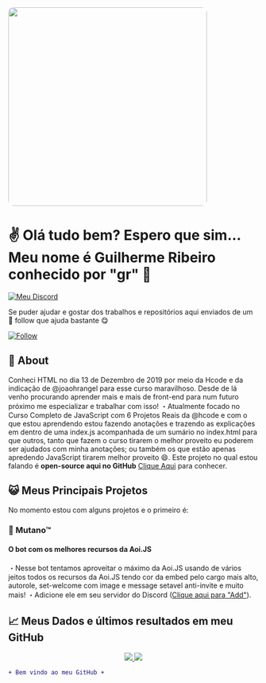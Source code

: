 <img src="https://cdn.discordapp.com/attachments/813809519707947098/837493363300892692/banner_1.jpg" style="width:400px; height:400px; align-items:center; border-radius:2.5%;">

# ✌ Olá tudo bem? Espero que sim... Meu nome é **Guilherme Ribeiro** conhecido por "gr" 🤗

<p align="left">
    <a href="https://discord.gg/WhgM2M2hYr">
        <img alt="Meu Discord" src="https://img.shields.io/badge/Discord-guih.rib%231511-blue">
    </a>
</p>

Se puder ajudar e gostar dos trabalhos e repositórios aqui enviados de um 🌟 follow que ajuda bastante 😋

<p align="left">
    <a href="#">
        <img alt="Follow" src="https://img.shields.io/github/followers/guilhermedsribeiro?label=followers&style=social">
    </a>
</p>

## 🤔 About
Conheci HTML no dia 13 de Dezembro de 2019 por meio da Hcode e da indicação de @joaohrangel para esse curso maravilhoso. Desde de lá venho procurando aprender mais e mais de front-end para num futuro próximo me especializar e trabalhar com isso!
・Atualmente focado no Curso Completo de JavaScript com 6 Projetos Reais da @hcode e com o que estou aprendendo estou fazendo anotações e trazendo as explicações em dentro de uma index.js acompanhada de um sumário no index.html para que outros, tanto que fazem o curso tirarem o melhor proveito eu poderem ser ajudados com minha anotações; ou também os que estão apenas apredendo JavaScript tirarem melhor proveito 😄. Este projeto no qual estou falando é **open-source aqui no GitHub** [Clique Aqui](https://github.com/guilhersribeiro/Hcode-Curso-JavaScript) para conhecer.

## 😺 Meus Principais Projetos

No momento estou com alguns projetos e o primeiro é:
  ### 🐯 Mutano™
  #### O bot com os melhores recursos da Aoi.JS
・Nesse bot tentamos aproveitar o máximo da Aoi.JS usando de vários jeitos todos os recursos da Aoi.JS tendo cor da embed pelo cargo mais alto, autorole, set-welcome com image e message setavel anti-invite e muito mais!
・Adicione ele em seu servidor do Discord (<a href="https://discord.com/oauth2/authorize?client_id=763109929300262953&permissions=8&redirect_uri=https://www.zuraaa.com/bots/763109929300262953/&response_type=code&scope=identify%20bot">Clique aqui para "Add"</a>).<br>

## 📈 Meus Dados e últimos resultados em meu GitHub

<p align = "center">
  <a href="https://github.com/guilhermedsribeiro/">
    <img src="https://github-readme-stats.vercel.app/api?username=guilhermedsribeiro&show_icons=true&theme=react&line_height=27">
    <img src="https://github-readme-stats.vercel.app/api/top-langs/?username=guilhermedsribeiro&layout=compact&theme=react">
  </a>
</p>

```diff
+ Bem vindo ao meu GitHub +
```
